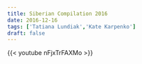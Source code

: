 ```yaml
---
title: Siberian Compilation 2016
date: 2016-12-16
tags: ['Tatiana Lundiak','Kate Karpenko']
draft: false
---
```

{{< youtube  nFjxTrFAXMo >}}

